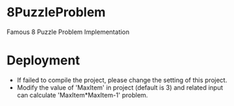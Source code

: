 8PuzzleProblem
==============

Famous 8 Puzzle Problem Implementation


Deployment
==============
- If failed to compile the project, please change the setting of this project.
- Modify the value of 'MaxItem' in project (default is 3) and related input can calculate 'MaxItem*MaxItem-1' problem.
